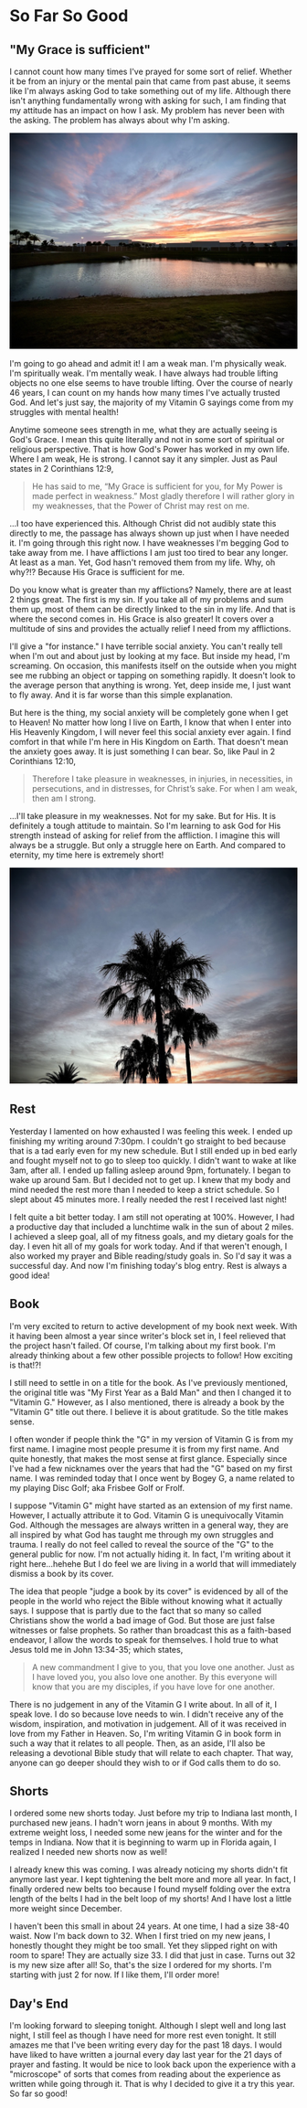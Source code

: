 # So Far So Good

## "My Grace is sufficient"

I cannot count how many times I've prayed for some sort of relief. Whether it be from an injury or the mental pain that came from past abuse, it seems like I'm always asking God to take something out of my life. Although there isn't anything fundamentally wrong with asking for such, I am finding that my attitude has an impact on how I ask. My problem has never been with the asking. The problem has always about why I'm asking.

![Dawn sky over a building and pond](./img/IMG_2079.jpeg)

I'm going to go ahead and admit it! I am a weak man. I'm physically weak. I'm spiritually weak. I'm mentally weak. I have always had trouble lifting objects no one else seems to have trouble lifting. Over the course of nearly 46 years, I can count on my hands how many times I've actually trusted God. And let's just say, the majority of my Vitamin G sayings come from my struggles with mental health!

Anytime someone sees strength in me, what they are actually seeing is God's Grace. I mean this quite literally and not in some sort of spiritual or religious perspective. That is how God's Power has worked in my own life. Where I am weak, He is strong. I cannot say it any simpler. Just as Paul states in 2 Corinthians 12:9,

> He has said to me, “My Grace is sufficient for you, for My Power is made perfect in weakness.” Most gladly therefore I will rather glory in my weaknesses, that the Power of Christ may rest on me.

...I too have experienced this. Although Christ did not audibly state this directly to me, the passage has always shown up just when I have needed it. I'm going through this right now. I have weaknesses I'm begging God to take away from me. I have afflictions I am just too tired to bear any longer. At least as a man. Yet, God hasn't removed them from my life. Why, oh why?!? Because His Grace is sufficient for me.

Do you know what is greater than my afflictions? Namely, there are at least 2 things great. The first is my sin. If you take all of my problems and sum them up, most of them can be directly linked to the sin in my life. And that is where the second comes in. His Grace is also greater! It covers over a multitude of sins and provides the actually relief I need from my afflictions.

I'll give a "for instance." I have terrible social anxiety. You can't really tell when I'm out and about just by looking at my face. But inside my head, I'm screaming. On occasion, this manifests itself on the outside when you might see me rubbing an object or tapping on something rapidly. It doesn't look to the average person that anything is wrong. Yet, deep inside me, I just want to fly away. And it is far worse than this simple explanation.

But here is the thing, my social anxiety will be completely gone when I get to Heaven! No matter how long I live on Earth, I know that when I enter into His Heavenly Kingdom, I will never feel this social anxiety ever again. I find comfort in that while I'm here in His Kingdom on Earth. That doesn't mean the anxiety goes away. It is just something I can bear. So, like Paul in 2 Corinthians 12:10,

> Therefore I take pleasure in weaknesses, in injuries, in necessities, in persecutions, and in distresses, for Christ’s sake. For when I am weak, then am I strong.

...I'll take pleasure in my weaknesses. Not for my sake. But for His. It is definitely a tough attitude to maintain. So I'm learning to ask God for His strength instead of asking for relief from the affliction. I imagine this will always be a struggle. But only a struggle here on Earth. And compared to eternity, my time here is extremely short!

![Palm trees with dawn's sky in the background](./img/IMG_2081.jpeg)

## Rest

Yesterday I lamented on how exhausted I was feeling this week. I ended up finishing my writing around 7:30pm. I couldn't go straight to bed because that is a tad early even for my new schedule. But I still ended up in bed early and fought myself not to go to sleep too quickly. I didn't want to wake at like 3am, after all. I ended up falling asleep around 9pm, fortunately. I began to wake up around 5am. But I decided not to get up. I knew that my body and mind needed the rest more than I needed to keep a strict schedule. So I slept about 45 minutes more. I really needed the rest I received last night!

I felt quite a bit better today. I am still not operating at 100%. However, I had a productive day that included a lunchtime walk in the sun of about 2 miles. I achieved a sleep goal, all of my fitness goals, and my dietary goals for the day. I even hit all of my goals for work today. And if that weren't enough, I also worked my prayer and Bible reading/study goals in. So I'd say it was a successful day. And now I'm finishing today's blog entry. Rest is always a good idea!

## Book

I'm very excited to return to active development of my book next week. With it having been almost a year since writer's block set in, I feel relieved that the project hasn't failed. Of course, I'm talking about my first book. I'm already thinking about a few other possible projects to follow! How exciting is that!?!

I still need to settle in on a title for the book. As I've previously mentioned, the original title was "My First Year as a Bald Man" and then I changed it to "Vitamin G." However, as I also mentioned, there is already a book by the "Vitamin G" title out there. I believe it is about gratitude. So the title makes sense.

I often wonder if people think the "G" in my version of Vitamin G is from my first name. I imagine most people presume it is from my first name. And quite honestly, that makes the most sense at first glance. Especially since I've had a few nicknames over the years that had the "G" based on my first name. I was reminded today that I once went by Bogey G, a name related to my playing Disc Golf; aka Frisbee Golf or Frolf.

I suppose "Vitamin G" might have started as an extension of my first name. However, I actually attribute it to God. Vitamin G is unequivocally Vitamin God. Although the messages are always written in a general way, they are all inspired by what God has taught me through my own struggles and trauma. I really do not feel called to reveal the source of the "G" to the general public for now. I'm not actually hiding it. In fact, I'm writing about it right here...hehehe But I do feel we are living in a world that will immediately dismiss a book by its cover.

The idea that people "judge a book by its cover" is evidenced by all of the people in the world who reject the Bible without knowing what it actually says. I suppose that is partly due to the fact that so many so called Christians show the world a bad image of God. But those are just false witnesses or false prophets. So rather than broadcast this as a faith-based endeavor, I allow the words to speak for themselves. I hold true to what Jesus told me in John 13:34-35; which states,

> A new commandment I give to you, that you love one another. Just as I have loved you, you also love one another. By this everyone will know that you are my disciples, if you have love for one another.

There is no judgement in any of the Vitamin G I write about. In all of it, I speak love. I do so because love needs to win. I didn't receive any of the wisdom, inspiration, and motivation in judgement. All of it was received in love from my Father in Heaven. So, I'm writing Vitamin G in book form in such a way that it relates to all people. Then, as an aside, I'll also be releasing a devotional Bible study that will relate to each chapter. That way, anyone can go deeper should they wish to or if God calls them to do so.

## Shorts

I ordered some new shorts today. Just before my trip to Indiana last month, I purchased new jeans. I hadn't worn jeans in about 9 months. With my extreme weight loss, I needed some new jeans for the winter and for the temps in Indiana. Now that it is beginning to warm up in Florida again, I realized I needed new shorts now as well!

I already knew this was coming. I was already noticing my shorts didn't fit anymore last year. I kept tightening the belt more and more all year. In fact, I finally ordered new belts too because I found myself folding over the extra length of the belts I had in the belt loop of my shorts! And I have lost a little more weight since December.

I haven't been this small in about 24 years. At one time, I had a size 38-40 waist. Now I'm back down to 32. When I first tried on my new jeans, I honestly thought they might be too small. Yet they slipped right on with room to spare! They are actually size 33. I did that just in case. Turns out 32 is my new size after all! So, that's the size I ordered for my shorts. I'm starting with just 2 for now. If I like them, I'll order more!

## Day's End

I'm looking forward to sleeping tonight. Although I slept well and long last night, I still feel as though I have need for more rest even tonight. It still amazes me that I've been writing every day for the past 18 days. I would have liked to have written a journal every day last year for the 21 days of prayer and fasting. It would be nice to look back upon the experience with a "microscope" of sorts that comes from reading about the experience as written while going through it. That is why I decided to give it a try this year. So far so good!